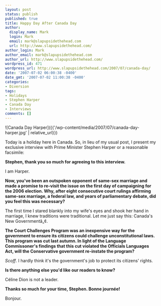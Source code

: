 ```yaml
---
layout: post
status: publish
published: true
title: Happy Day After Canada Day
author:
  display_name: Mark
  login: Mark
  email: mark@slapupsidethehead.com
  url: http://www.slapupsidethehead.com/
author_login: Mark
author_email: mark@slapupsidethehead.com
author_url: http://www.slapupsidethehead.com/
wordpress_id: 471
wordpress_url: http://www.slapupsidethehead.com/2007/07/canada-day/
date: '2007-07-02 06:00:38 -0400'
date_gmt: '2007-07-02 11:00:38 -0400'
categories:
- Diversion
tags:
- Holidays
- Stephen Harper
- Canada Day
- Interviews
comments: []
---
```

![Canada Day Harper]({{'/wp-content/media/2007/07/canada-day-harper.jpg' | relative_url}})

Today is a holiday here in Canada. So, in lieu of my usual post, I present my exclusive interview with Prime Minister Stephen Harper or a reasonable facsimile:

**Stephen, thank you so much for agreeing to this interview.**

I am Harper.

**Now, you've been an outspoken opponent of same-sex marriage and made a promise to re-visit the issue on the first day of campaigning for the 2006 election. Why, after eight consecutive court rulings affirming same-sex marriage, a federal law, and years of parliamentary debate, did you feel this was necessary?**

The first time I stared blankly into my wife's eyes and shook her hand in marriage, I knew traditions were traditional. Let me just say this: Canada's New Governmentâ„¢.

**The Court Challenges Program was an inexpensive way for the government to ensure its citizens could challenge unconstitutional laws. This program was cut last autumn. In light of the Language Commissoner's findings that this cut violated the Officials Languages Act, will the Conservative government re-instate the program?**

_Scoff_. I hardly think it's the government's job to protect its citizens' rights.

**Is there anything else you'd like our readers to know?**

Céline Dion is not a leader.

**Thanks so much for your time, Stephen. Bonne journée!**

Bonjour.


